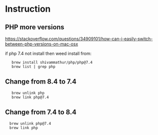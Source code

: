 # Instruction

## PHP more versions

https://stackoverflow.com/questions/34909101/how-can-i-easily-switch-between-php-versions-on-mac-osx

if php 7.4 not install then weed install from:
```
   brew install shivammathur/php/php@7.4
   brew list | grep php
```
## Change from 8.4 to 7.4
```
   brew unlink php
   brew link php@7.4
```
## Change from 7.4 to 8.4
```
  brew unlink php@7.4
  brew link php
```
